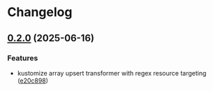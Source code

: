 # Changelog

## [0.2.0](https://github.com/groq/kustomize-upsert/compare/v0.1.0...v0.2.0) (2025-06-16)


### Features

* kustomize array upsert transformer with regex resource targeting ([e20c898](https://github.com/groq/kustomize-upsert/commit/e20c8984e68326540f727ffd5e892a499fc97f85))
